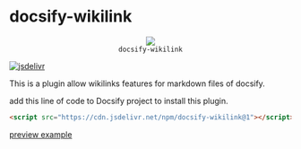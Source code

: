 # docsify-wikilink

<p align="center">
  <img src="https://docsify.js.org/_media/icon.svg" />
  <br />
  <code>docsify-wikilink</code>
</p>

[![jsdelivr](https://data.jsdelivr.com/v1/package/npm/docsify-wikilink/badge)](https://www.jsdelivr.com/package/npm/docsify-wikilink)

This is a plugin allow wikilinks features for markdown files of docsify.

add this line of code to Docsify project to install this plugin.
```html
<script src="https://cdn.jsdelivr.net/npm/docsify-wikilink@1"></script>
```

[preview example](https://zpengg.github.io/docsify-wikilink/#/)